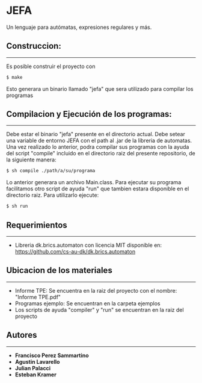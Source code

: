 # JEFA

Un lenguaje para autómatas, expresiones regulares y más.


## Construccion:
-----------------------------

Es posible construir el proyecto con

```sh
$ make
```
Esto generara un binario llamado "jefa" que sera utilizado para compilar los programas

## Compilacion y Ejecución de los programas:
----------------------------------

Debe estar el binario "jefa" presente en el directorio actual.
Debe setear una variable de entorno JEFA con el path al .jar de la 
libreria de automatas.
Una vez realizado lo anterior, podra compilar sus programas con la ayuda del script "compile"
incluido en el directorio raiz del presente repositorio, de la siguiente manera:
```sh
$ sh compile ./path/a/su/programa
```
Lo anterior generara un archivo Main.class.
Para ejecutar su programa facilitamos otro script de ayuda "run" que tambien estara
disponible en el directorio raiz. Para utilizarlo ejecute:
```sh
$ sh run
```

## Requerimientos
----------------------------

- Libreria dk.brics.automaton con licencia MIT disponible en: <https://github.com/cs-au-dk/dk.brics.automaton>

## Ubicacion de los materiales
----------------------------
* Informe TPE: Se encuentra en la raiz del proyecto con el nombre: "Informe TPE.pdf"
* Programas ejemplo: Se encuentran en la carpeta ejemplos
* Los scripts de ayuda "compiler" y "run" se encuentran en la raiz del proyecto


## Autores
-----------------------------

* **Francisco Perez Sammartino**
* **Agustin Lavarello**
* **Julian Palacci**
* **Esteban Kramer**

